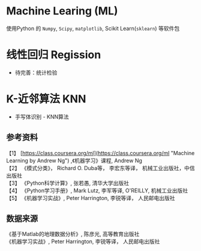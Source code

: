 Machine Learing (ML)
===========

使用Python 的 `Numpy`, `Scipy`, `matplotlib`, Scikit Learn(`sklearn`) 等软件包

# 线性回归 Regission
   * 待完善：统计检验
# K-近邻算法 KNN
   * 手写体识别 - KNN算法

参考资料
----------
【1】 [https://class.coursera.org/ml](https://class.coursera.org/ml "Machine Learning by Andrew Ng") ,《机器学习》课程, Andrew Ng<br />
【2】 《模式分类》， Richard O. Duba等， 李宏东等译， 机械工业出版社，中信出版社<br />
【3】 《Python科学计算》, 张若愚, 清华大学出版社<br />
【4】 《Python学习手册》, Mark Lutz, 李军等译, O'REILLY, 机械工业出版社<br />
【5】 《机器学习实战》, Peter Harrington, 李锐等译， 人民邮电出版社<br />

数据来源
----------
《基于Matlab的地理数据分析》, 陈彦光, 高等教育出版社<br />
《机器学习实战》, Peter Harrington, 李锐等译， 人民邮电出版社<br />
